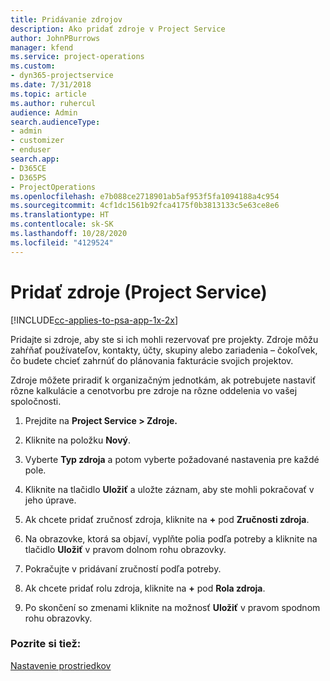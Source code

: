 ```yaml
---
title: Pridávanie zdrojov
description: Ako pridať zdroje v Project Service
author: JohnPBurrows
manager: kfend
ms.service: project-operations
ms.custom:
- dyn365-projectservice
ms.date: 7/31/2018
ms.topic: article
ms.author: ruhercul
audience: Admin
search.audienceType:
- admin
- customizer
- enduser
search.app:
- D365CE
- D365PS
- ProjectOperations
ms.openlocfilehash: e7b088ce2718901ab5af953f5fa1094188a4c954
ms.sourcegitcommit: 4cf1dc1561b92fca4175f0b3813133c5e63ce8e6
ms.translationtype: HT
ms.contentlocale: sk-SK
ms.lasthandoff: 10/28/2020
ms.locfileid: "4129524"
---
```

# <a name="add-resources-project-service"></a>Pridať zdroje (Project Service)

[!INCLUDE[cc-applies-to-psa-app-1x-2x](../includes/cc-applies-to-psa-app-1x-2x.md)]

Pridajte si zdroje, aby ste si ich mohli rezervovať pre projekty. Zdroje môžu zahŕňať používateľov, kontakty, účty, skupiny alebo zariadenia – čokoľvek, čo budete chcieť zahrnúť do plánovania fakturácie svojich projektov.  
  
Zdroje môžete priradiť k organizačným jednotkám, ak potrebujete nastaviť rôzne kalkulácie a cenotvorbu pre zdroje na rôzne oddelenia vo vašej spoločnosti.  
  
1.  Prejdite na **Project Service > Zdroje.**  
  
2.  Kliknite na položku **Nový**.  
  
3.  Vyberte **Typ zdroja** a potom vyberte požadované nastavenia pre každé pole.  
  
4.  Kliknite na tlačidlo **Uložiť** a uložte záznam, aby ste mohli pokračovať v jeho úprave.  
  
5.  Ak chcete pridať zručnosť zdroja, kliknite na **+** pod **Zručnosti zdroja**.  
  
6.  Na obrazovke, ktorá sa objaví, vyplňte polia podľa potreby a kliknite na tlačidlo **Uložiť** v pravom dolnom rohu obrazovky.  
  
7.  Pokračujte v pridávaní zručností podľa potreby.  
  
8.  Ak chcete pridať rolu zdroja, kliknite na **+** pod **Rola zdroja**.  
  
9. Po skončení so zmenami kliknite na možnosť **Uložiť** v pravom spodnom rohu obrazovky.  
  
### <a name="see-also"></a>Pozrite si tiež:  
 [Nastavenie prostriedkov](../psa/set-up-resources.md)
